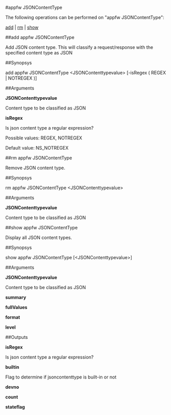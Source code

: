 #appfw JSONContentType

The following operations can be performed on "appfw JSONContentType":


[add](#add-appfw-jsoncontenttype) | [rm](#rm-appfw-jsoncontenttype) | [show](#show-appfw-jsoncontenttype)

##add appfw JSONContentType

Add JSON content type. This will classify a request/response with the specified content type as JSON


##Synopsys

add appfw JSONContentType &lt;JSONContenttypevalue> [-isRegex ( REGEX | NOTREGEX )]


##Arguments

<b>JSONContenttypevalue</b>
Content type to be classified as JSON

<b>isRegex</b>
Is json content type a regular expression?
Possible values: REGEX, NOTREGEX
Default value: NS_NOTREGEX



##rm appfw JSONContentType

Remove JSON content type.


##Synopsys

rm appfw JSONContentType &lt;JSONContenttypevalue>


##Arguments

<b>JSONContenttypevalue</b>
Content type to be classified as JSON



##show appfw JSONContentType

Display all JSON content types.


##Synopsys

show appfw JSONContentType [&lt;JSONContenttypevalue>]


##Arguments

<b>JSONContenttypevalue</b>
Content type to be classified as JSON

<b>summary</b>

<b>fullValues</b>

<b>format</b>

<b>level</b>



##Outputs

<b>isRegex</b>
Is json content type a regular expression?

<b>builtin</b>
Flag to determine if jsoncontenttype is built-in or not

<b>devno</b>

<b>count</b>

<b>stateflag</b>




